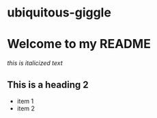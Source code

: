 # ubiquitous-giggle

# Welcome to my README

*this is italicized text*

## This is a heading 2

- item 1
- item 2